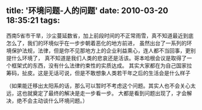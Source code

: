 title: '环境问题-人的问题'
date: 2010-03-20 18:35:21
tags: 
---


西南5省市干旱，沙尘蔓延数省，加上前段时间的不正常雨雪，真不知道最近到底怎么了，我们的环境似乎在一步步朝着恶化的地方前进，
虽然出台了一系列的环境保护法规，法律，但是你不见那地方上的企业利益熏心，连人都不当回事，更别提什么环境了，
真不知道是我们人类的悲哀还是活该。哥本哈根会议是取得了一个框架式的东西，没有什么法律约束性的实质达成。
其实大家都在为自己国家拉筹码，扯皮。这是无话可说，但是不敢想象人类若干年之后的生活会是什么样子

（如果能迁移出太阳系的话，那么可以暂时不考虑这个问题。其实人也不会关心太远，这也就奠定了最终的解决是走一步看一步。
大都是看到问题出现了，才会解决，绝不会主动谈什么环境问题。）
